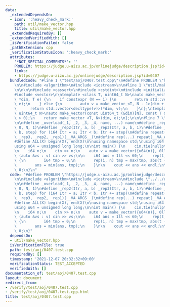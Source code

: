 ```yaml
---
data:
  _extendedDependsOn:
  - icon: ':heavy_check_mark:'
    path: util/make_vector.hpp
    title: util/make_vector.hpp
  _extendedRequiredBy: []
  _extendedVerifiedWith: []
  _isVerificationFailed: false
  _pathExtension: cpp
  _verificationStatusIcon: ':heavy_check_mark:'
  attributes:
    '*NOT_SPECIAL_COMMENTS*': ''
    PROBLEM: https://judge.u-aizu.ac.jp/onlinejudge/description.jsp?id=0407
    links:
    - https://judge.u-aizu.ac.jp/onlinejudge/description.jsp?id=0407
  bundledCode: "#line 1 \"test/aoj/0407.test.cpp\"\n#define PROBLEM \"https://judge.u-aizu.ac.jp/onlinejudge/description.jsp?id=0407\"\
    \n\n#include <algorithm>\n#include <iostream>\n\n#line 1 \"util/make_vector.hpp\"\
    \n\n\n\n#include <cassert>\n#include <cstdint>\n#include <initializer_list>\n\
    #include <vector>\n\ntemplate <class T, uint64_t N>\nauto make_vector_(const uint64_t\
    \ *dim, T e) {\n    if constexpr (N == 1) {\n        return std::vector<T>(*dim,\
    \ e);\n    } else {\n        auto v = make_vector_<T, N - 1>(dim + 1, e);\n  \
    \      return std::vector<decltype(v)>(*dim, v);\n    }\n};\ntemplate <class T,\
    \ uint64_t N>\nauto make_vector(const uint64_t (&dim)[N], const T &e) {\n    assert(N\
    \ > 0);\n    return make_vector_<T, N>(dim, e);\n};\n\n\n#line 7 \"test/aoj/0407.test.cpp\"\
    \n\n#define _overload(_1, _2, _3, _4, name, ...) name\n#define _rep1(Itr, N) _rep3(Itr,\
    \ 0, N, 1)\n#define _rep2(Itr, a, b) _rep3(Itr, a, b, 1)\n#define _rep3(Itr, a,\
    \ b, step) for (i64 Itr = a; Itr < b; Itr += step)\n#define repeat(...) _overload(__VA_ARGS__,\
    \ _rep3, _rep2, _rep1)(__VA_ARGS__)\n#define rep(...) repeat(__VA_ARGS__)\n\n\
    #define ALL(X) begin(X), end(X)\n\nusing namespace std;\nusing i64 = long long;\n\
    using u64 = unsigned long long;\n\nint main() {\n    cin.tie(nullptr);\n    ios::sync_with_stdio(false);\n\
    \n    i64 n;\n    cin >> n;\n    auto v = make_vector({u64(n)}, 0ll);\n    for\
    \ (auto &vs : v) cin >> vs;\n\n    i64 ans = 1ll << 60;\n    rep(t, 2000 + 1)\
    \ {\n        i64 tmp = 0;\n        rep(i, n) tmp = max(tmp, abs(t - v[i]));\n\
    \        ans = min(ans, tmp);\n    }\n\n    cout << ans << endl;\n\n    return\
    \ 0;\n}\n"
  code: "#define PROBLEM \"https://judge.u-aizu.ac.jp/onlinejudge/description.jsp?id=0407\"\
    \n\n#include <algorithm>\n#include <iostream>\n\n#include \"../../util/make_vector.hpp\"\
    \n\n#define _overload(_1, _2, _3, _4, name, ...) name\n#define _rep1(Itr, N) _rep3(Itr,\
    \ 0, N, 1)\n#define _rep2(Itr, a, b) _rep3(Itr, a, b, 1)\n#define _rep3(Itr, a,\
    \ b, step) for (i64 Itr = a; Itr < b; Itr += step)\n#define repeat(...) _overload(__VA_ARGS__,\
    \ _rep3, _rep2, _rep1)(__VA_ARGS__)\n#define rep(...) repeat(__VA_ARGS__)\n\n\
    #define ALL(X) begin(X), end(X)\n\nusing namespace std;\nusing i64 = long long;\n\
    using u64 = unsigned long long;\n\nint main() {\n    cin.tie(nullptr);\n    ios::sync_with_stdio(false);\n\
    \n    i64 n;\n    cin >> n;\n    auto v = make_vector({u64(n)}, 0ll);\n    for\
    \ (auto &vs : v) cin >> vs;\n\n    i64 ans = 1ll << 60;\n    rep(t, 2000 + 1)\
    \ {\n        i64 tmp = 0;\n        rep(i, n) tmp = max(tmp, abs(t - v[i]));\n\
    \        ans = min(ans, tmp);\n    }\n\n    cout << ans << endl;\n\n    return\
    \ 0;\n}"
  dependsOn:
  - util/make_vector.hpp
  isVerificationFile: true
  path: test/aoj/0407.test.cpp
  requiredBy: []
  timestamp: '2021-12-07 20:32:32+09:00'
  verificationStatus: TEST_ACCEPTED
  verifiedWith: []
documentation_of: test/aoj/0407.test.cpp
layout: document
redirect_from:
- /verify/test/aoj/0407.test.cpp
- /verify/test/aoj/0407.test.cpp.html
title: test/aoj/0407.test.cpp
---
```

